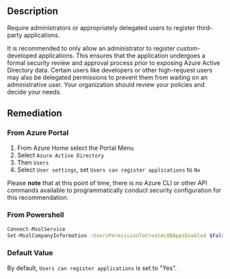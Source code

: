 ## Description

Require administrators or appropriately delegated users to register third-party applications.

It is recommended to only allow an administrator to register custom-developed applications. This ensures that the application undergoes a formal security review and approval process prior to exposing Azure Active Directory data. Certain users like developers or other high-request users may also be delegated permissions to prevent them from waiting on an administrative user. Your organization should review your policies and decide your needs.

## Remediation

### From Azure Portal

1. From Azure Home select the Portal Menu
2. Select `Azure Active Directory`
3. Then `Users`
4. Select `User settings`, set `Users can register applications` to `No`

Please **note** that at this point of time, there is no Azure CLI or other API commands
available to programmatically conduct security configuration for this recommendation.

### From Powershell

```bash
Connect-MsolService
Set-MsolCompanyInformation -UsersPermissionToCreateLOBAppsEnabled $False
```

### Default Value

By default, `Users can register applications` is set to "Yes".